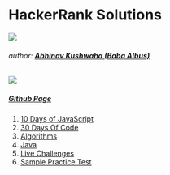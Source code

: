 # HackerRank Solutions 
![](https://hrcdn.net/hackerrank/assets/brand/h_mark_sm-9c05999c62674028552f4e813728e591.svg)
###### author: [**Abhinav Kushwaha (Baba Albus)**](http://babaalbus.com/ "http://babaalbus.com/")
![](https://media.licdn.com/dms/image/C5103AQEuWnPed5Pebg/profile-displayphoto-shrink_200_200/0?e=1547683200&v=beta&t=kee-BP4ZNdAQCQiRm76scGI52bC5ib-2etMogMPr5zE)
##### [Github Page](https://abhi9935.github.io/HackerRank/ "https://abhi9935.github.io/HackerRank/")

1. [10 Days of JavaScript](https://github.com/Abhi9935/HackerRank/tree/master/10%20Days%20of%20Javascript)
2. [30 Days Of Code](https://github.com/Abhi9935/HackerRank/tree/master/30%20Days%20Of%20Code)
3. [Algorithms](https://github.com/Abhi9935/HackerRank/tree/master/Algorithms)
4. [Java](https://github.com/Abhi9935/HackerRank/tree/master/Java)
5. [Live Challenges](https://github.com/Abhi9935/HackerRank/tree/master/Contests)
6. [Sample Practice Test](https://github.com/Abhi9935/HackerRank/tree/master/Practices)
